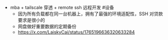 - mba + tailscale 穿透 + remote ssh 远程开发 #设备
	- 因为所有负载都在同一台机器上，拥有了最强的环境适配性，SSH 对贷款要求是很小的
	- 网盘做好重要数据的定期备份
	- https://x.com/LaiskyCai/status/1765196636320633284